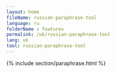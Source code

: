 ```yaml
---
layout: home
fileName: russian-paraphrase-tool
language: ru
folderName : features
permalink: /uk/russian-paraphrase-tool
lang: uk
tool: russian-paraphrase-tool
---
```

{% include section/paraphrase.html %}